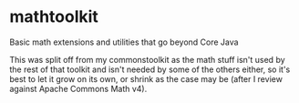 # mathtoolkit
Basic math extensions and utilities that go beyond Core Java

This was split off from my commonstoolkit as the math stuff isn't used by the rest of that toolkit and isn't needed by some of the others either, so it's best to let it grow on its own, or shrink as the case may be (after I review against Apache Commons Math v4).
